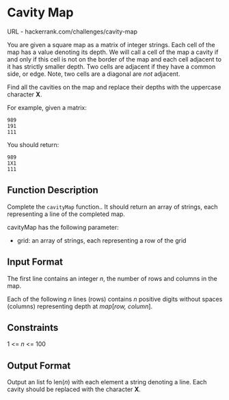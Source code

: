 # Cavity Map

URL - hackerrank.com/challenges/cavity-map

You are given a square map as a matrix of integer strings. Each cell of the map has a value denoting its depth. We will call a cell of the map a cavity if and only if this cell is not on the border of the map and each cell adjacent to it has strictly smaller depth. Two cells are adjacent if they have a common side, or edge. Note, two cells are a diagonal are _not_ adjacent.

Find all the cavities on the map and replace their depths with the uppercase character **X**.

For example, given a matrix:

```
989
191
111
```

You should return:

```
989
1X1
111
```

## Function Description

Complete the `cavityMap` function.. It should return an array of strings, each representing a line of the completed map.

cavityMap has the following parameter:

- grid: an array of strings, each representing a row of the grid

## Input Format

The first line contains an integer _n_, the number of rows and columns in the map.

Each of the following _n_ lines (rows) contains _n_ positive digits without spaces (columns) representing depth at _map_[_row,_ _column_].

## Constraints

1 <= _n_ <= 100

## Output Format

Output an list fo len(_n_) with each element a string denoting a line. Each cavity should be replaced with the character **X**.

